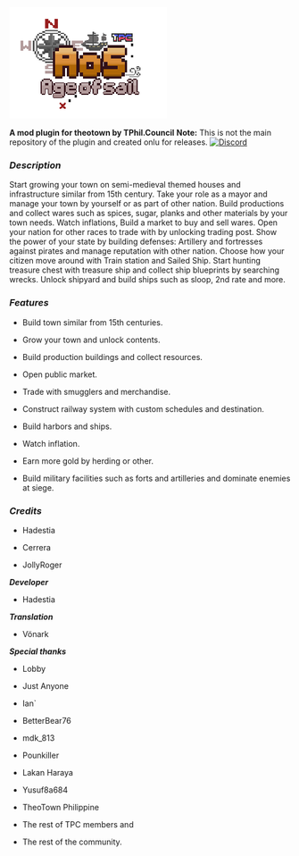 ![Age of Sail logo](poster.png?raw=1)

**A mod plugin for theotown by TPhil.Council**
**Note:** This is not the main repository of the plugin and created onlu for releases.
[![Discord](https://img.shields.io/discord/448344322887254018.svg?logo=discord)](https://discord.gg/baMkPTc7n)

### *Description*

Start growing your town on semi-medieval themed houses and infrastructure similar from 15th century. Take your role as a mayor and manage your town by yourself or as part of other nation. Build productions and collect wares such as spices, sugar, planks and other materials by your town needs. Watch inflations, Build a market to buy and sell wares. Open your nation for other races to trade with by unlocking trading post. Show the power of your state by building defenses: Artillery and fortresses against pirates and manage reputation with other nation. Choose how your citizen move around with Train station and Sailed Ship. Start hunting treasure chest with treasure ship and collect ship blueprints by searching wrecks. Unlock shipyard and build ships such as sloop, 2nd rate and more.

### *Features*

*  Build town similar from 15th centuries.

*  Grow your town and unlock contents.

*  Build production buildings and collect resources.

*  Open public market.

*  Trade with smugglers and merchandise.

*  Construct railway system with custom schedules and destination.

*  Build harbors and ships. 

*  Watch inflation.

*  Earn more gold by herding or other.

*  Build military facilities such as forts and artilleries and dominate enemies at siege.

### *Credits*

*  Hadestia

*  Cerrera

*  JollyRoger

***Developer***

*  Hadestia

***Translation***

*  Vönark

***Special thanks***

*  Lobby

*  Just Anyone

*  Ian`

*  BetterBear76

*  mdk_813

*  Pounkiller

*  Lakan Haraya

*  Yusuf8a684

*  TheoTown Philippine

*  The rest of TPC members and

*  The rest of the community.

